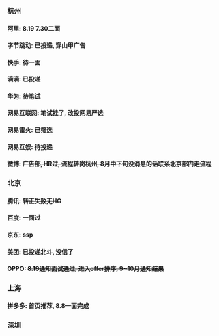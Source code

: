 ### 杭州

#### 阿里: 8.19 7.30二面
#### 字节跳动: 已投递, 穿山甲广告
#### 快手: 待一面
#### 滴滴: 已投递
#### 华为: 待笔试
#### 网易互联网: 笔试挂了, 改投网易严选
#### 网易雷火: 已筛选
#### 网易互娱: 待投递
#### 微博: ~~广告部, HR过, 流程转岗杭州, 8月中下旬没消息的话联系北京部门走流程~~


### 北京
#### 腾讯: ~~转正失败无HC~~
#### 百度: 一面过
#### 京东: ~~ssp~~
#### 美团: 已投递北斗, 没信了
#### OPPO: ~~8.19通知面试通过, 进入offer排序, 9~10月通知结果~~

### 上海
#### 拼多多: 首页推荐, 8.8一面完成

### 深圳
